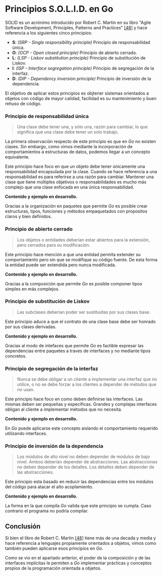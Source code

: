 # Principios S.O.L.I.D. en Go

SOLID es un acrónimo introducido por Robert C. Martin en su libro "Agile Software Development, Principles, Patterns and Practices" [\[48\]](/recursos.md) y hace referencia a los siguientes cinco principios:

- **S**: *(SRP - Single responsibility principle)* Principio de responsabilidad única.
- **O**: *(OCP - Open closed principle)* Principio de abierto cerrado.
- **L**: *(LSP - Liskov substitution principle)* Principio de substitución de Liskov.
- **I**: *(ISP - Interface segregation principle)* Principio de segregación de la interfaz.
- **D**: *(DIP - Dependency inversion principle)* Principio de inversión de la dependencia.

El objetivo de aplicar estos principios es objtener sistemas orientados a objetos con código de mayor calidad, facilidad es su mantenimiento y buen rehuso de código.

### Principio de responsabilidad única

> Una clase debe tener una, y sólo una, razón para cambiar, lo que significa que una clase debe tener un solo trabajo.

La primera observación respecto de este principio es que en _Go_ no existen clases. Sin embargo, como vimos mediante la incorporación de comportamientos a estructuras de datos, podemos llegar a un concepto equivalente.

Este principio hace foco en que un objeto debe tener únicamente una responsabilidad encapsulada por la clase. Cuando se hace referencia a una responsabilidad es para referirse a una razón para cambiar.
Mantener una clase que tiene múltiples objetivos o responsabilidades es mucho más complejo que una clase enfocada en una única responsabilidad.

**Contenido y ejemplo en desarrollo.**

Gracias a la organización en paquetes que permite _Go_ es posible crear estructuras, tipos, funciones y métodos empaquetados con propositos claros y bien definidos.

### Principio de abierto cerrado

> Los objetos o entidades deberían estar abiertos para la extensión, pero cerrados para su modificación.

Este principio hace mención a que una entidad permita extender su comportamiento pero sin que se modifique su código fuente. De esta forma la entidad puede ser extendida pero nunca modificada.

**Contenido y ejemplo en desarrollo.**

Gracias a la composición que permite _Go_ es posible componer tipos simples en más complejos.

### Principio de substitución de Liskov

> Las subclases deberían poder ser sustituidas por sus clases base.

Este principio aduce a que el contrato de una clase base debe ser honrado por sus clases derivadas.

**Contenido y ejemplo en desarrollo.**

Gracias al modo de intefaces que permite _Go_ es factible expresar las dependencias entre paquetes a traves de interfaces y no mediante tipos concretos.

### Principio de segregación de la interfaz

> Nunca se debe obligar a un cliente a implementar una interfaz que no utilice, o no se debe forzar a los clientes a depender de métodos que no usan.

Este principio hace foco en como deben definirse las interfaces. Las mismas deben ser pequeñas y específicas.
Grandes y complejas interfaces obligan al cliente a implementar métodos que no necesita.

**Contenido y ejemplo en desarrollo.**

En _Go_ puede aplicarse este concepto aislando el comportamiento requerido utilizando interfaces.

### Principio de inversión de la dependencia

> Los módulos de alto nivel no deben depender de módulos de bajo nivel. Ambos deberían depender de abstracciones.
Las abstracciones no deben depender de los detalles. Los detalles deben depender de las abstracciones. 

Este principio esta basado en reducir las dependencias entre los módulos del código para atacar el alto acoplamiento.

**Contenido y ejemplo en desarrollo.**

La forma en la que compila _Go_ valida que este principio se cumpla. Caso contrario el programa no podría compilar.

## Conclusión

Si bien el libro de Robert C. Martin [\[48\]](/recursos.md) tiene más de una decada y media y hace referencia a lenguajes propiamente orientados a objetos, vimos como también pueden aplicarse esos principios en _Go_.

Como se vio en el apartado anterior, el poder de la composición y de las interfaces implícitas le permiten a _Go_ implementar prácticas y conceptos propios de la programación orientada a objetos.
